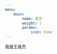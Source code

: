 ```yaml
---
menu:
    main:
        name: 首页
        weight: 1
        params:
            icon: home
---
```

我是王胤杰
